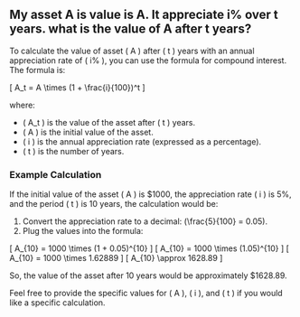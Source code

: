 
## My asset A is value is A. It appreciate i% over t years. what is the value of A after t years?


To calculate the value of asset \( A \) after \( t \) years with an annual appreciation rate of \( i\% \), you can use the formula for compound interest. The formula is:

\[ A_t = A \times (1 + \frac{i}{100})^t \]

where:
- \( A_t \) is the value of the asset after \( t \) years.
- \( A \) is the initial value of the asset.
- \( i \) is the annual appreciation rate (expressed as a percentage).
- \( t \) is the number of years.

### Example Calculation
If the initial value of the asset \( A \) is $1000, the appreciation rate \( i \) is 5%, and the period \( t \) is 10 years, the calculation would be:

1. Convert the appreciation rate to a decimal: \(\frac{5}{100} = 0.05\).
2. Plug the values into the formula:

\[ A_{10} = 1000 \times (1 + 0.05)^{10} \]
\[ A_{10} = 1000 \times (1.05)^{10} \]
\[ A_{10} = 1000 \times 1.62889 \]
\[ A_{10} \approx 1628.89 \]

So, the value of the asset after 10 years would be approximately $1628.89.

Feel free to provide the specific values for \( A \), \( i \), and \( t \) if you would like a specific calculation.